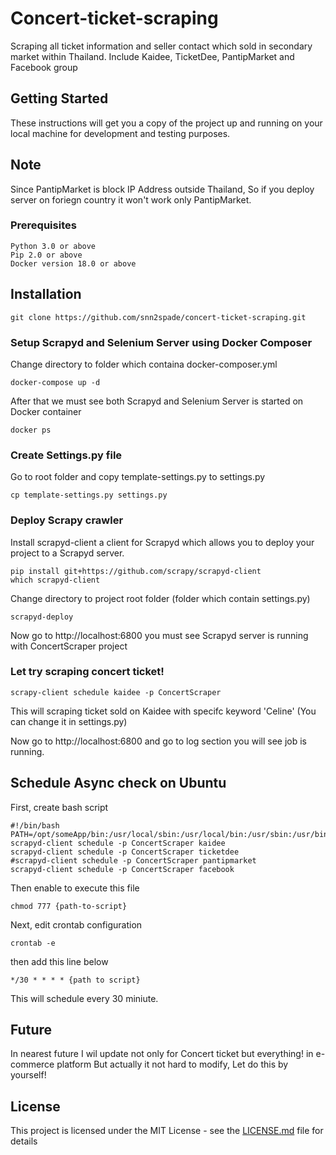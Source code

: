 # Concert-ticket-scraping

Scraping all ticket information and seller contact which sold in secondary market within Thailand. Include Kaidee, TicketDee, PantipMarket and Facebook group

## Getting Started

These instructions will get you a copy of the project up and running on your local machine for development and testing purposes.

## Note

Since PantipMarket is block IP Address outside Thailand, So if you deploy server on foriegn country it won't work only
PantipMarket.

### Prerequisites


```
Python 3.0 or above
Pip 2.0 or above
Docker version 18.0 or above
```

## Installation

```
git clone https://github.com/snn2spade/concert-ticket-scraping.git
```

### Setup Scrapyd and Selenium Server using Docker Composer

Change directory to folder which containa docker-composer.yml

```
docker-compose up -d
```

After that we must see both Scrapyd and Selenium Server is started on Docker container

```
docker ps
```

### Create Settings.py file

Go to root folder and copy template-settings.py to settings.py 

```
cp template-settings.py settings.py
```


### Deploy Scrapy crawler

Install scrapyd-client a client for Scrapyd which allows you to deploy your project to a Scrapyd server.

```
pip install git+https://github.com/scrapy/scrapyd-client
which scrapyd-client
```
Change directory to project root folder (folder which contain settings.py)

```
scrapyd-deploy
```

Now go to http://localhost:6800 you must see Scrapyd server is running with ConcertScraper project

### Let try scraping concert ticket!

``` 
scrapy-client schedule kaidee -p ConcertScraper
```

This will scraping ticket sold on Kaidee with specifc keyword 'Celine' (You can change it in settings.py)

Now go to http://localhost:6800 and go to log section you will see job is running.

## Schedule Async check on Ubuntu

First, create bash script

```
#!/bin/bash
PATH=/opt/someApp/bin:/usr/local/sbin:/usr/local/bin:/usr/sbin:/usr/bin:/sbin:/bin
scrapyd-client schedule -p ConcertScraper kaidee
scrapyd-client schedule -p ConcertScraper ticketdee
#scrapyd-client schedule -p ConcertScraper pantipmarket
scrapyd-client schedule -p ConcertScraper facebook
```

Then enable to execute this file

```
chmod 777 {path-to-script}
```

Next, edit crontab configuration

```
crontab -e
```

then add this line below

```
*/30 * * * * {path to script}
```

This will schedule every 30 miniute.

## Future

In nearest future I wil update not only for Concert ticket but everything! in e-commerce platform
But actually it not hard to modify, Let do this by yourself!


## License

This project is licensed under the MIT License - see the [LICENSE.md](LICENSE.md) file for details

